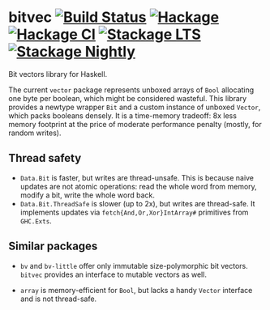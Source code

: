 # bitvec [![Build Status](https://travis-ci.org/Bodigrim/bitvec.svg)](https://travis-ci.org/Bodigrim/bitvec) [![Hackage](http://img.shields.io/hackage/v/bitvec.svg)](https://hackage.haskell.org/package/bitvec) [![Hackage CI](https://matrix.hackage.haskell.org/api/v2/packages/bitvec/badge)](https://matrix.hackage.haskell.org/package/bitvec) [![Stackage LTS](http://stackage.org/package/bitvec/badge/lts)](http://stackage.org/lts/package/bitvec) [![Stackage Nightly](http://stackage.org/package/bitvec/badge/nightly)](http://stackage.org/nightly/package/bitvec)

Bit vectors library for Haskell.

The current `vector` package represents unboxed arrays of `Bool`
allocating one byte per boolean, which might be considered wasteful.
This library provides a newtype wrapper `Bit` and a custom instance
of unboxed `Vector`, which packs booleans densely.
It is a time-memory tradeoff: 8x less memory footprint
at the price of moderate performance penalty
(mostly, for random writes).

## Thread safety

* `Data.Bit` is faster, but writes are thread-unsafe. This is because
  naive updates are not atomic operations: read the whole word from memory,
  modify a bit, write the whole word back.
* `Data.Bit.ThreadSafe` is slower (up to 2x), but writes are thread-safe.
  It implements updates via `fetch{And,Or,Xor}IntArray#` primitives
  from `GHC.Exts`.

## Similar packages

* `bv` and `bv-little`
  offer only immutable size-polymorphic bit vectors.
  `bitvec` provides an interface to mutable vectors as well.

* `array` is memory-efficient for `Bool`, but lacks
  a handy `Vector` interface and is not thread-safe.
